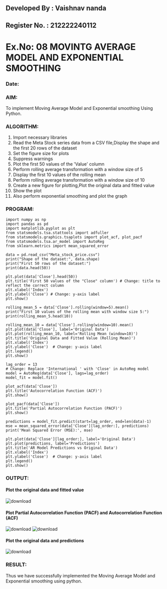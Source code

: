 ## Developed By : Vaishnav nanda
## Register No. : 212222240112

# Ex.No: 08     MOVINTG AVERAGE MODEL AND EXPONENTIAL SMOOTHING
### Date: 
### AIM:
To implement Moving Average Model and Exponential smoothing Using Python.
### ALGORITHM:
1. Import necessary libraries
2. Read the Meta Stock series data from a CSV file,Display the shape and the first 20 rows of
the dataset
3. Set the figure size for plots
4. Suppress warnings
5. Plot the first 50 values of the 'Value' column
6. Perform rolling average transformation with a window size of 5
7. Display the first 10 values of the rolling mean
8. Perform rolling average transformation with a window size of 10
9. Create a new figure for plotting,Plot the original data and fitted value
10. Show the plot
11. Also perform exponential smoothing and plot the graph
### PROGRAM:
```
import numpy as np
import pandas as pd
import matplotlib.pyplot as plt
from statsmodels.tsa.stattools import adfuller
from statsmodels.graphics.tsaplots import plot_acf, plot_pacf
from statsmodels.tsa.ar_model import AutoReg
from sklearn.metrics import mean_squared_error

data = pd.read_csv("Meta_stock_price.csv")
print("Shape of the dataset:", data.shape)
print("First 50 rows of the dataset:")
print(data.head(50))

plt.plot(data['Close'].head(50))  
plt.title('First 50 values of the "Close" column') # Change: title to reflect the correct column
plt.xlabel('Index')
plt.ylabel('Close') # Change: y-axis label
plt.show()

rolling_mean_5 = data['Close'].rolling(window=5).mean() 
print("First 10 values of the rolling mean with window size 5:")
print(rolling_mean_5.head(10))

rolling_mean_10 = data['Close'].rolling(window=10).mean()  
plt.plot(data['Close'], label='Original Data')  
plt.plot(rolling_mean_10, label='Rolling Mean (window=10)')  
plt.title('Original Data and Fitted Value (Rolling Mean)')
plt.xlabel('Index')
plt.ylabel('Close')  # Change: y-axis label
plt.legend()
plt.show()

lag_order = 13
# Change: Replace 'International ' with 'Close' in AutoReg model
model = AutoReg(data['Close'], lags=lag_order)  
model_fit = model.fit()

plot_acf(data['Close'])  
plt.title('Autocorrelation Function (ACF)')
plt.show()

plot_pacf(data['Close'])  
plt.title('Partial Autocorrelation Function (PACF)')
plt.show()

predictions = model_fit.predict(start=lag_order, end=len(data)-1)  
mse = mean_squared_error(data['Close'][lag_order:], predictions)  
print('Mean Squared Error (MSE):', mse)

plt.plot(data['Close'][lag_order:], label='Original Data')  
plt.plot(predictions, label='Predictions')
plt.title('AR Model Predictions vs Original Data')
plt.xlabel('Index')
plt.ylabel('Close')  # Change: y-axis label
plt.legend()
plt.show()
```
### OUTPUT:

#### Plot the original data and fitted value

![download](https://github.com/user-attachments/assets/48eecb99-7964-4f66-b9e6-90c80765f03d)

#### Plot Partial Autocorrelation Function (PACF) and Autocorrelation Function (ACF)
![download](https://github.com/user-attachments/assets/430a8371-a3a9-48eb-ac83-2f8dc78884f9)
![download](https://github.com/user-attachments/assets/01313652-9dd9-4388-8ba5-e94cf490da22)

#### Plot the original data and predictions
![download](https://github.com/user-attachments/assets/532f7d96-6ccf-4861-b146-b7a39d8be522)

### RESULT:
Thus we have successfully implemented the Moving Average Model and Exponential smoothing using python.
